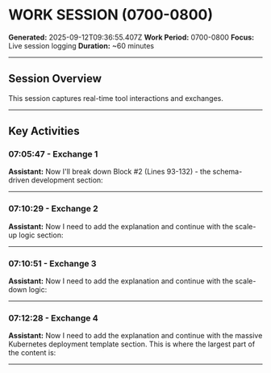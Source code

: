 # WORK SESSION (0700-0800)

**Generated:** 2025-09-12T09:36:55.407Z
**Work Period:** 0700-0800
**Focus:** Live session logging
**Duration:** ~60 minutes

---

## Session Overview

This session captures real-time tool interactions and exchanges.

---

## Key Activities

### 07:05:47 - Exchange 1

**Assistant:** Now I'll break down Block #2 (Lines 93-132) - the schema-driven development section:

---

### 07:10:29 - Exchange 2

**Assistant:** Now I need to add the explanation and continue with the scale-up logic section:

---

### 07:10:51 - Exchange 3

**Assistant:** Now I need to add the explanation and continue with the scale-down logic:

---

### 07:12:28 - Exchange 4

**Assistant:** Now I need to add the explanation and continue with the massive Kubernetes deployment template section. This is where the largest part of the content is:

---

